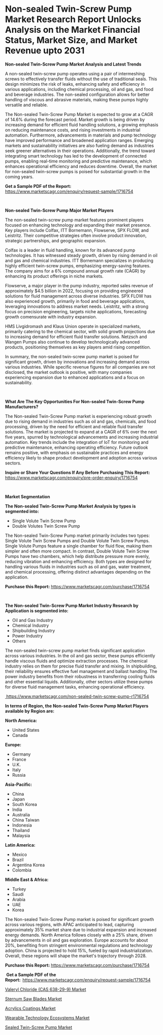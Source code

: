 <p><h1>Non-sealed Twin-Screw Pump Market Research Report Unlocks Analysis on the Market Financial Status, Market Size, and Market Revenue upto 2031</h1></p><p><strong>Non-sealed Twin-Screw Pump Market Analysis and Latest Trends</strong></p>
<p><p>A non-sealed twin-screw pump operates using a pair of intermeshing screws to effectively transfer fluids without the use of traditional seals. This design minimizes the risk of leaks, enhancing safety and efficiency in various applications, including chemical processing, oil and gas, and food and beverage industries. The non-sealed configuration allows for better handling of viscous and abrasive materials, making these pumps highly versatile and reliable.</p><p>The Non-sealed Twin-Screw Pump Market is expected to grow at a CAGR of 14.6% during the forecast period. Market growth is being driven by increasing demand for efficient fluid handling solutions, a growing emphasis on reducing maintenance costs, and rising investments in industrial automation. Furthermore, advancements in materials and pump technology have improved performance and broadened application ranges. Emerging markets and sustainability initiatives are also fueling demand as industries seek greener alternatives in their operations. Additionally, the trend toward integrating smart technology has led to the development of connected pumps, enabling real-time monitoring and predictive maintenance, which enhances operational efficiency and reduces downtime. Overall, the market for non-sealed twin-screw pumps is poised for substantial growth in the coming years.</p></p>
<p><strong>Get a Sample PDF of the Report:&nbsp;</strong> <a href="https://www.marketscagr.com/enquiry/request-sample/1716754?utm_campaign=1177&utm_medium=2&utm_source=Github&utm_content=ia&utm_term=10102024&utm_id=non-sealed-twin-screw-pump">https://www.marketscagr.com/enquiry/request-sample/1716754</a></p>
<p>&nbsp;</p>
<p><strong>Non-sealed Twin-Screw Pump Major Market Players</strong></p>
<p><p>The non-sealed twin-screw pump market features prominent players focused on enhancing technology and expanding their market presence. Key players include Colfax, ITT Bornemann, Flowserve, SPX FLOW, and Leistritz. Their competitive strategies often involve product innovation, strategic partnerships, and geographic expansion.</p><p>Colfax is a leader in fluid handling, known for its advanced pump technologies. It has witnessed steady growth, driven by rising demand in oil and gas and chemical industries. ITT Bornemann specializes in producing highly efficient twin-screw pumps, emphasizing energy-saving features. The company aims for a 6% compound annual growth rate (CAGR) by enhancing its product offerings in niche markets.</p><p>Flowserve, a major player in the pump industry, reported sales revenue of approximately $4.5 billion in 2022, focusing on providing engineered solutions for fluid management across diverse industries. SPX FLOW has also experienced growth, primarily in food and beverage applications, leveraging innovations to address market needs. Leistritz, with a strong focus on precision engineering, targets niche applications, forecasting growth comensurate with industry expansion.</p><p>HMS Livgidromash and Klaus Union operate in specialized markets, primarily catering to the chemical sector, with solid growth projections due to increasing demand for efficient fluid transfer solutions. Netzsch and Wangen Pumps also continue to develop technologically advanced products, positioning themselves as key players amid rising competition.</p><p>In summary, the non-sealed twin-screw pump market is poised for significant growth, driven by innovations and increasing demand across various industries. While specific revenue figures for all companies are not disclosed, the market outlook is positive, with many companies experiencing expansion due to enhanced applications and a focus on sustainability.</p></p>
<p>&nbsp;</p>
<p><strong>What Are The Key Opportunities For Non-sealed Twin-Screw Pump Manufacturers?</strong></p>
<p><p>The Non-sealed Twin-Screw Pump market is experiencing robust growth due to rising demand in industries such as oil and gas, chemicals, and food processing, driven by the need for efficient and reliable fluid transfer solutions. The market is projected to expand at a CAGR of 6% over the next five years, spurred by technological advancements and increasing industrial automation. Key trends include the integration of IoT for monitoring and predictive maintenance, enhancing operating efficiency. Future outlook remains positive, with emphasis on sustainable practices and energy efficiency likely to shape product development and adoption across various sectors.</p></p>
<p><strong>Inquire or Share Your Questions If Any Before Purchasing This Report:</strong> <a href="https://www.marketscagr.com/enquiry/pre-order-enquiry/1716754?utm_campaign=1177&utm_medium=2&utm_source=Github&utm_content=ia&utm_term=10102024&utm_id=non-sealed-twin-screw-pump">https://www.marketscagr.com/enquiry/pre-order-enquiry/1716754</a></p>
<p>&nbsp;</p>
<p><strong>Market Segmentation</strong></p>
<p><strong>The Non-sealed Twin-Screw Pump Market Analysis by types is segmented into:</strong></p>
<p><ul><li>Single Volute Twin Screw Pump</li><li>Double Volutes Twin Screw Pump</li></ul></p>
<p><p>The Non-sealed Twin-Screw Pump market primarily includes two types: Single Volute Twin Screw Pumps and Double Volute Twin Screw Pumps. Single Volute Pumps feature a single chamber for fluid flow, making them simpler and often more compact. In contrast, Double Volute Twin Screw Pumps have two chambers, which help distribute pressure more evenly, reducing vibration and enhancing efficiency. Both types are designed for handling various fluids in industries such as oil and gas, water treatment, and chemical processing, offering distinct advantages depending on the application.</p></p>
<p><strong>Purchase this Report:&nbsp;</strong><a href="https://www.marketscagr.com/purchase/1716754?utm_campaign=1177&utm_medium=2&utm_source=Github&utm_content=ia&utm_term=10102024&utm_id=non-sealed-twin-screw-pump">https://www.marketscagr.com/purchase/1716754</a></p>
<p>&nbsp;</p>
<p><strong>The Non-sealed Twin-Screw Pump Market Industry Research by Application is segmented into:</strong></p>
<p><ul><li>Oil and Gas Industry</li><li>Chemical Industry</li><li>Shipbuilding Industry</li><li>Power Industry</li><li>Others</li></ul></p>
<p><p>The non-sealed twin-screw pump market finds significant application across various industries. In the oil and gas sector, these pumps efficiently handle viscous fluids and optimize extraction processes. The chemical industry relies on them for precise fluid transfer and mixing. In shipbuilding, their reliability ensures effective fuel management and ballast handling. The power industry benefits from their robustness in transferring cooling fluids and other essential liquids. Additionally, other sectors utilize these pumps for diverse fluid management tasks, enhancing operational efficiency.</p></p>
<p><a href="https://www.marketscagr.com/non-sealed-twin-screw-pump-r1716754?utm_campaign=1177&utm_medium=2&utm_source=Github&utm_content=ia&utm_term=10102024&utm_id=non-sealed-twin-screw-pump">&nbsp;https://www.marketscagr.com/non-sealed-twin-screw-pump-r1716754</a></p>
<p><strong>In terms of Region, the Non-sealed Twin-Screw Pump Market Players available by Region are:</strong></p>
<p>
    <p> <strong> North America: </strong>
        <ul>
            <li>United States</li>
            <li>Canada</li>
        </ul>
        </p> 
    <p> <strong> Europe: </strong>
        <ul>
            <li>Germany</li>
            <li>France</li>
            <li>U.K.</li>
            <li>Italy</li>
            <li>Russia</li>
        </ul>
        </p> 
    <p> <strong> Asia-Pacific: </strong>
        <ul>
            <li>China</li>
            <li>Japan</li>
            <li>South Korea</li>
            <li>India</li>
            <li>Australia</li>
            <li>China Taiwan</li>
            <li>Indonesia</li>
            <li>Thailand</li>
            <li>Malaysia</li>
        </ul>
        </p> 
    <p> <strong> Latin America: </strong>
        <ul>
            <li>Mexico</li>
            <li>Brazil</li>
            <li>Argentina Korea</li>
            <li>Colombia</li>
        </ul>
        </p> 
    <p> <strong> Middle East & Africa: </strong>
        <ul>
            <li>Turkey</li>
            <li>Saudi</li>
            <li>Arabia</li>
            <li>UAE</li>
            <li>Korea</li>
        </ul>
    </p>
    </p>
<p><p>The Non-sealed Twin-Screw Pump market is poised for significant growth across various regions, with APAC anticipated to lead, capturing approximately 35% market share due to industrial expansion and increased energy demands. North America follows closely with a 25% share, driven by advancements in oil and gas exploration. Europe accounts for about 20%, benefiting from stringent environmental regulations and technology adoption. China is projected to hold 15%, fueled by rapid industrialization. Overall, these regions will shape the market's trajectory through 2028.</p></p>
<p><strong>Purchase this Report: </strong><a href="https://www.marketscagr.com/purchase/1716754?utm_campaign=1177&utm_medium=2&utm_source=Github&utm_content=ia&utm_term=10102024&utm_id=non-sealed-twin-screw-pump">https://www.marketscagr.com/purchase/1716754</a></p>
<p>&nbsp;<strong>Get a Sample PDF of the Report:&nbsp;&nbsp;</strong><a href="https://www.marketscagr.com/enquiry/request-sample/1716754?utm_campaign=1177&utm_medium=2&utm_source=Github&utm_content=ia&utm_term=10102024&utm_id=non-sealed-twin-screw-pump">https://www.marketscagr.com/enquiry/request-sample/1716754</a></p>
<p><strong></strong></p>
<p><p><a href="https://www.linkedin.com/pulse/valeryl-chloride-cas-638-29-9-industry-analysis-report-its-klcsf?utm_campaign=1177&utm_medium=2&utm_source=Github&utm_content=ia&utm_term=10102024&utm_id=non-sealed-twin-screw-pump">Valeryl Chloride (CAS 638-29-9) Market</a></p><p><a href="https://www.linkedin.com/pulse/future-insights-sternum-saw-blades-market-trends-regional-qfuhe?utm_campaign=1177&utm_medium=2&utm_source=Github&utm_content=ia&utm_term=10102024&utm_id=non-sealed-twin-screw-pump">Sternum Saw Blades Market</a></p><p><a href="https://www.linkedin.com/pulse/acrylics-coatings-market-share-size-trends-industry-analysis-kebdf?utm_campaign=1177&utm_medium=2&utm_source=Github&utm_content=ia&utm_term=10102024&utm_id=non-sealed-twin-screw-pump">Acrylics Coatings Market</a></p><p><a href="https://www.linkedin.com/pulse/decoding-wearable-technology-ecosystems-industry-dynamics-rqz8e?utm_campaign=1177&utm_medium=2&utm_source=Github&utm_content=ia&utm_term=10102024&utm_id=non-sealed-twin-screw-pump">Wearable Technology Ecosystems Market</a></p><p><a href="https://github.com/CliffMedina6/Market-Research-Report-List-6/blob/main/sealed-twin-screw-pump-market.md?utm_campaign=1177&utm_medium=2&utm_source=Github&utm_content=ia&utm_term=10102024&utm_id=non-sealed-twin-screw-pump">Sealed Twin-Screw Pump Market</a></p></p>